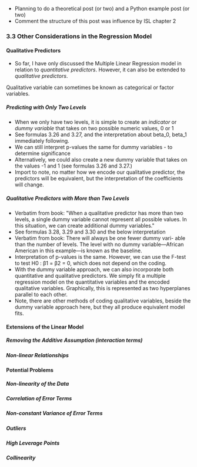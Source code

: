 * Planning to do a theoretical post (or two) and a Python example post (or two)
* Comment the structure of this post was influence by ISL chapter 2


### 3.3 Other Considerations in the Regression Model

#### Qualitative Predictors

* So far, I have only discussed the Multiple Linear Regression model in relation to *quantitative predictors*.  However, it can also be extended to *qualitative predictors*.

Qualitative variable can sometimes be known as categorical or factor variables.

##### Predicting with Only Two Levels

* When we only have two levels, it is simple to create an *indicator* or *dummy variable* that takes on two possible numeric values, 0 or 1
* See formulas 3.26 and 3.27, and the interpretation about beta_0, beta_1 immediately following.
* We can still interpret p-values the same for dummy variables - to determine significance
* Alternatively, we could also create a new dummy variable that takes on the values -1 and 1 (see formulas 3.26 and 3.27.)
* Import to note, no matter how we encode our qualitative predictor, the predictors will be equivalent, but the interpretation of the coefficients will change.

##### Qualitative Predictors with More than Two Levels

* Verbatim from book: "When a qualitative predictor has more than two levels, a single dummy variable cannot represent all possible values. In this situation, we can create additional dummy variables."
* See formulas 3.28, 3.29 and 3.30 and the below interpretation
* Verbatim from book: There will always be one fewer dummy vari- able than the number of levels. The level with no dummy variable—African American in this example—is known as the baseline.
* Interpretation of p-values is the same.  However, we can use the F-test to test H0 : β1 = β2 = 0, which does not depend on the coding.
* With the dummy variable approach, we can also incorporate both quantitative and qualitative predictors.  We simply fit a multiple regression model on the quantitative variables and the encoded qualitative variables.  Graphically, this is represented as two hyperplanes parallel to each other.
* Note, there are other methods of coding qualitative variables, beside the dummy variable approach here, but they all produce equivalent model fits.

#### Extensions of the Linear Model

##### Removing the Additive Assumption (interaction terms)

##### Non-linear Relationships

#### Potential Problems

##### Non-linearity of the Data

##### Correlation of Error Terms

##### Non-constant Variance of Error Terms

##### Outliers

##### High Leverage Points

##### Collinearity